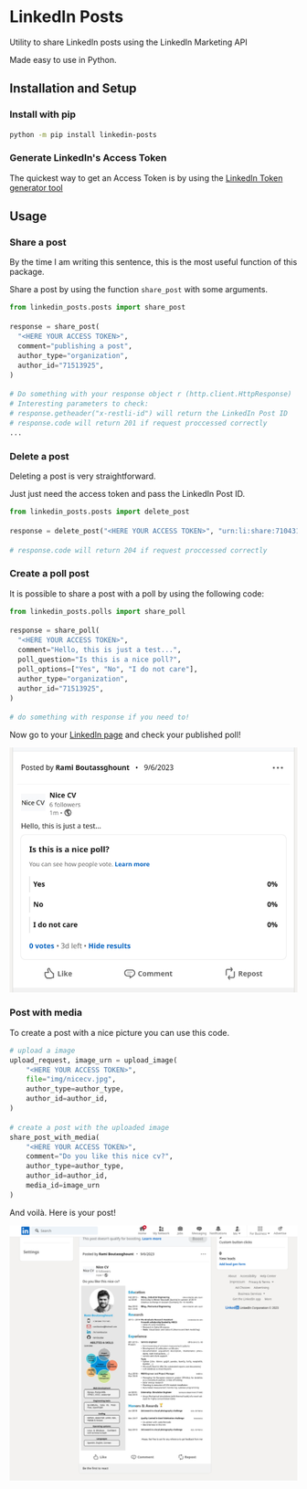 # LinkedIn Posts

Utility to share LinkedIn posts using the LinkedIn Marketing API

Made easy to use in Python.

## Installation and Setup

### Install with pip

``` sh
python -m pip install linkedin-posts
```

### Generate LinkedIn's Access Token

The quickest way to get an Access Token is by using the [LinkedIn Token generator tool](https://www.linkedin.com/developers/tools/oauth/token-generatorL)



## Usage 


### Share a post

By the time I am writing this sentence, this is the most useful function
of this package.

Share a post by using the function `share_post` with some
arguments.

``` python
from linkedin_posts.posts import share_post

response = share_post(
  "<HERE YOUR ACCESS TOKEN>",
  comment="publishing a post",
  author_type="organization",
  author_id="71513925",
)

# Do something with your response object r (http.client.HttpResponse)
# Interesting parameters to check:
# response.getheader("x-restli-id") will return the LinkedIn Post ID
# response.code will return 201 if request proccessed correctly
...
```

### Delete a post

Deleting a post is very straightforward.

Just just need the access token and pass the LinkedIn Post ID.

``` python
from linkedin_posts.posts import delete_post

response = delete_post("<HERE YOUR ACCESS TOKEN>", "urn:li:share:7104319981684674560")

# response.code will return 204 if request proccessed correctly
```

### Create a poll post

It is possible to share a post with a poll by using the following code:

``` python
from linkedin_posts.polls import share_poll

response = share_poll(
  "<HERE YOUR ACCESS TOKEN>",
  comment="Hello, this is just a test...",
  poll_question="Is this is a nice poll?",
  poll_options=["Yes", "No", "I do not care"],
  author_type="organization",
  author_id="71513925",
)

# do something with response if you need to!
```

Now go to your [LinkedIn page](https://www.linkedin.com/company/nice-cv/) and check your published poll!

[![image](img/poll_example.png)](https://www.linkedin.com/company/nice-cv/)

### Post with media

To create a post with a nice picture you can use this code.

``` python
# upload a image
upload_request, image_urn = upload_image(
    "<HERE YOUR ACCESS TOKEN>",
    file="img/nicecv.jpg",
    author_type=author_type,
    author_id=author_id,
)

# create a post with the uploaded image
share_post_with_media(
    "<HERE YOUR ACCESS TOKEN>",
    comment="Do you like this nice cv?",
    author_type=author_type,
    author_id=author_id,
    media_id=image_urn
)
```

And voilà. Here is your post!

[![image](img/image_with_post_example.png)](https://www.linkedin.com/company/nice-cv/)


